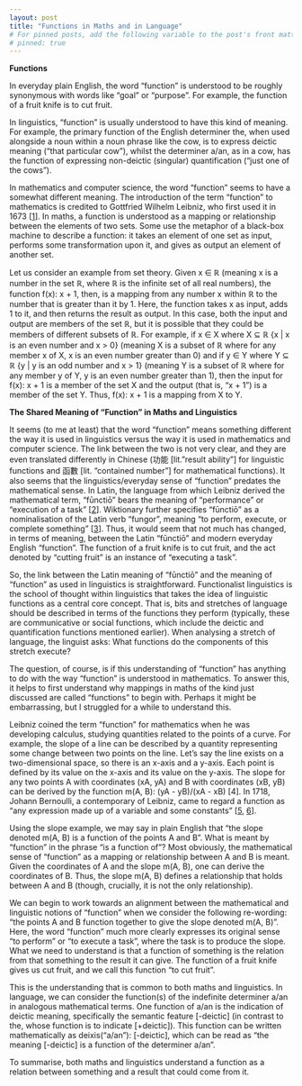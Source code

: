 ```yaml
---
layout: post
title: "Functions in Maths and in Language"
# For pinned posts, add the following variable to the post's front matter:
# pinned: true
---
```

**Functions**

In everyday plain English, the word “function” is understood to be roughly synonymous with words like “goal” or “purpose”. For example, the function of a fruit knife is to cut fruit. 

In linguistics, “function” is usually understood to have this kind of meaning. For example, the primary function of the English determiner the, when used alongside a noun within a noun phrase like the cow, is to express deictic meaning (“that particular cow”), whilst the determiner a/an, as in a cow, has the function of expressing non-deictic (singular) quantification (“just one of the cows”).

<!-- more -->

In mathematics and computer science, the word “function” seems to have a somewhat different meaning. The introduction of the term “function” to mathematics is credited to Gottfried Wilhelm Leibniz, who first used it in 1673 \[<a href = "https://www.ms.uky.edu/~droyster/courses/fall06/PDFs/Chapter05.pdf" target = "blank">1</a>\]. In maths, a function is understood as a mapping or relationship between the elements of two sets. Some use the metaphor of a black-box machine to describe a function: it takes an element of one set as input, performs some transformation upon it, and gives as output an element of another set.

Let us consider an example from set theory. Given x ∈ ℝ (meaning x is a number in the set ℝ, where ℝ is the infinite set of all real numbers), the function f(x): x + 1, then, is a mapping from any number x within ℝ to the number that is greater than it by 1. Here, the function takes x as input, adds 1 to it, and then returns the result as output. In this case, both the input and output are members of the set ℝ, but it is possible that they could be members of different subsets of ℝ. For example, if x ∈ X where X ⊆ ℝ {x | x is an even number and x > 0} (meaning X is a subset of ℝ where for any member x of X, x is an even number greater than 0) and if y ∈ Y where Y ⊆ ℝ {y | y is an odd number and x > 1} (meaning Y is a subset of ℝ where for any member y of Y, y is an even number greater than 1), then the input for f(x): x + 1 is a member of the set X and the output (that is, “x + 1”) is a member of the set Y. Thus, f(x): x + 1 is a mapping from X to Y.

**The Shared Meaning of “Function” in Maths and Linguistics**

It seems (to me at least) that the word “function” means something different the way it is used in linguistics versus the way it is used in mathematics and computer science. The link between the two is not very clear, and they are even translated differently in Chinese (功能 [lit.”result ability”] for linguistic functions and 函數 [lit. “contained number”] for mathematical functions). It also seems that the linguistics/everyday sense of “function” predates the mathematical sense. In Latin, the language from which Leibniz derived the mathematical term, “fūnctiō” bears the meaning of “performance” or “execution of a task” \[<a href = "https://en.wiktionary.org/wiki/functio#Latin" target = "blank">2</a>\]. Wiktionary further specifies “fūnctiō” as a nominalisation of the Latin verb “fungor”, meaning “to perform, execute, or complete something” \[<a href = "https://en.wiktionary.org/wiki/fungor" target = "blank">3</a>\]. Thus, it would seem that not much has changed, in terms of meaning, between the Latin “fūnctiō” and modern everyday English “function”. The function of a fruit knife is to cut fruit, and the act denoted by “cutting fruit” is an instance of “executing a task”.

So, the link between the Latin meaning of “fūnctiō” and the meaning of “function” as used in linguistics is straightforward. Functionalist linguistics is the school of thought within linguistics that takes the idea of linguistic functions as a central core concept. That is, bits and stretches of language should be described in terms of the functions they perform (typically, these are communicative or social functions, which include the deictic and quantification functions mentioned earlier). When analysing a stretch of language, the linguist asks: What functions do the components of this stretch execute?

The question, of course, is if this understanding of “function” has anything to do with the way “function” is understood in mathematics. To answer this, it helps to first understand why mappings in maths of the kind just discussed are called “functions” to begin with. Perhaps it might be embarrassing, but I struggled for a while to understand this.

Leibniz coined the term “function” for mathematics when he was developing calculus, studying quantities related to the points of a curve. For example, the slope of a line can be described by a quantity representing some change between two points on the line. Let’s say the line exists on a two-dimensional space, so there is an x-axis and a y-axis. Each point is defined by its value on the x-axis and its value on the y-axis. The slope for any two points A with coordinates (xA, yA) and B with coordinates (xB, yB) can be derived by the function m(A, B): (yA - yB)/(xA - xB) \[<a hreff = "https://en.wikipedia.org/wiki/Slope" target = "blank">4</a>\]. In 1718, Johann Bernoulli, a contemporary of Leibniz, came to regard a function as “any expression made up of a variable and some constants” \[<a href = "https://en.wikipedia.org/wiki/History_of_the_function_concept" target = "blank">5</a>, <a href = "https://books.google.com/books?id=-UzKwHWzdesC" target = "blank">6</a>\].

Using the slope example, we may say in plain English that “the slope denoted m(A, B) is a function of the points A and B”. What is meant by “function” in the phrase “is a function of”? Most obviously, the mathematical sense of “function” as a mapping or relationship between A and B is meant. Given the coordinates of A and the slope m(A, B), one can derive the coordinates of B. Thus, the slope m(A, B) defines a relationship that holds between A and B (though, crucially, it is not the only relationship).

We can begin to work towards an alignment between the mathematical and linguistic notions of “function” when we consider the following re-wording: “the points A and B function together to give the slope denoted m(A, B)”. Here, the word “function” much more clearly expresses its original sense “to perform” or “to execute a task”, where the task is to produce the slope. What we need to understand is that a function of something is the relation from that something to the result it can give. The function of a fruit knife gives us cut fruit, and we call this function “to cut fruit”. 

This is the understanding that is common to both maths and linguistics. In language, we can consider the function(s) of the indefinite determiner a/an in analogous mathematical terms. One function of a/an is the indication of deictic meaning, specifically the semantic feature \[-deictic\] (in contrast to the, whose function is to indicate \[+deictic\]). This function can be written mathematically as deixis(“a/an”): \[-deictic\], which can be read as “the meaning \[-deictic\] is a function of the determiner a/an”.

To summarise, both maths and linguistics understand a function as a relation between something and a result that could come from it.
